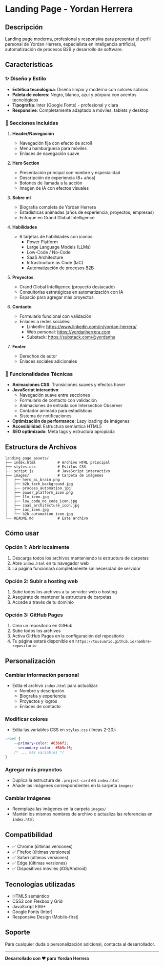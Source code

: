 # Landing Page - Yordan Herrera

## Descripción

Landing page moderna, profesional y responsiva para presentar el perfil personal de Yordan Herrera, especialista en inteligencia artificial, automatización de procesos B2B y desarrollo de software.

## Características

### ✨ Diseño y Estilo
- **Estética tecnológica**: Diseño limpio y moderno con colores sobrios
- **Paleta de colores**: Negro, blanco, azul y púrpura con acentos tecnológicos
- **Tipografía**: Inter (Google Fonts) - profesional y clara
- **Responsive**: Completamente adaptado a móviles, tablets y desktop

### 🎯 Secciones Incluidas

1. **Header/Navegación**
   - Navegación fija con efecto de scroll
   - Menú hamburguesa para móviles
   - Enlaces de navegación suave

2. **Hero Section**
   - Presentación principal con nombre y especialidad
   - Descripción de experiencia (8+ años)
   - Botones de llamada a la acción
   - Imagen de IA con efectos visuales

3. **Sobre mí**
   - Biografía completa de Yordan Herrera
   - Estadísticas animadas (años de experiencia, proyectos, empresas)
   - Enfoque en Grand Global Intelligence

4. **Habilidades**
   - 6 tarjetas de habilidades con íconos:
     - Power Platform
     - Large Language Models (LLMs)
     - Low-Code / No-Code
     - SaaS Architecture
     - Infrastructure as Code (IaC)
     - Automatización de procesos B2B

5. **Proyectos**
   - Grand Global Intelligence (proyecto destacado)
   - Consultorías estratégicas en automatización con IA
   - Espacio para agregar más proyectos

6. **Contacto**
   - Formulario funcional con validación
   - Enlaces a redes sociales:
     - LinkedIn: https://www.linkedin.com/in/yordan-herrera/
     - Web personal: https://yordanherrera.com
     - Substack: https://substack.com/@yordanhs

7. **Footer**
   - Derechos de autor
   - Enlaces sociales adicionales

### 🚀 Funcionalidades Técnicas

- **Animaciones CSS**: Transiciones suaves y efectos hover
- **JavaScript interactivo**: 
  - Navegación suave entre secciones
  - Formulario de contacto con validación
  - Animaciones de entrada con Intersection Observer
  - Contador animado para estadísticas
  - Sistema de notificaciones
- **Optimización de performance**: Lazy loading de imágenes
- **Accesibilidad**: Estructura semántica HTML5
- **SEO optimizado**: Meta tags y estructura apropiada

## Estructura de Archivos

```
landing_page_assets/
├── index.html          # Archivo HTML principal
├── styles.css          # Estilos CSS
├── script.js           # JavaScript interactivo
├── images/             # Carpeta de imágenes
│   ├── hero_ai_brain.png
│   ├── b2b_tech_background.jpg
│   ├── process_automation.jpg
│   ├── power_platform_icon.png
│   ├── llm_icon.jpg
│   ├── low_code_no_code_icon.jpg
│   ├── saas_architecture_icon.jpg
│   ├── iac_icon.jpg
│   └── b2b_automation_icon.jpg
└── README.md           # Este archivo
```

## Cómo usar

### Opción 1: Abrir localmente
1. Descarga todos los archivos manteniendo la estructura de carpetas
2. Abre `index.html` en tu navegador web
3. La página funcionará completamente sin necesidad de servidor

### Opción 2: Subir a hosting web
1. Sube todos los archivos a tu servidor web o hosting
2. Asegúrate de mantener la estructura de carpetas
3. Accede a través de tu dominio

### Opción 3: GitHub Pages
1. Crea un repositorio en GitHub
2. Sube todos los archivos
3. Activa GitHub Pages en la configuración del repositorio
4. Tu página estará disponible en `https://tuusuario.github.io/nombre-repositorio`

## Personalización

### Cambiar información personal
- Edita el archivo `index.html` para actualizar:
  - Nombre y descripción
  - Biografía y experiencia
  - Proyectos y logros
  - Enlaces de contacto

### Modificar colores
- Edita las variables CSS en `styles.css` (líneas 2-20):
```css
:root {
    --primary-color: #6366f1;
    --secondary-color: #8b5cf6;
    /* ... más variables */
}
```

### Agregar más proyectos
- Duplica la estructura de `.project-card` en `index.html`
- Añade las imágenes correspondientes en la carpeta `images/`

### Cambiar imágenes
- Reemplaza las imágenes en la carpeta `images/`
- Mantén los mismos nombres de archivo o actualiza las referencias en `index.html`

## Compatibilidad

- ✅ Chrome (últimas versiones)
- ✅ Firefox (últimas versiones)
- ✅ Safari (últimas versiones)
- ✅ Edge (últimas versiones)
- ✅ Dispositivos móviles (iOS/Android)

## Tecnologías utilizadas

- HTML5 semántico
- CSS3 con Flexbox y Grid
- JavaScript ES6+
- Google Fonts (Inter)
- Responsive Design (Mobile-first)

## Soporte

Para cualquier duda o personalización adicional, contacta al desarrollador.

---

**Desarrollado con ❤️ para Yordan Herrera**

